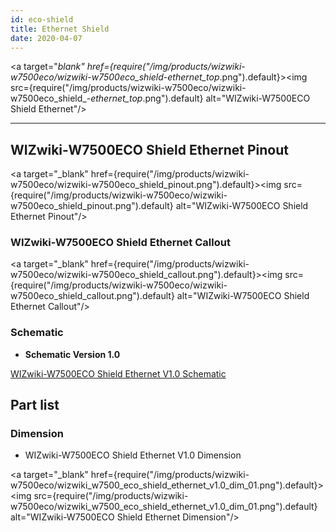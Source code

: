 ```yaml
---
id: eco-shield
title: Ethernet Shield
date: 2020-04-07
---
```


<a target="_blank" href={require("/img/products/wizwiki-w7500eco/wizwiki-w7500eco_shield_-_ethernet_top_.png").default}><img src={require("/img/products/wizwiki-w7500eco/wizwiki-w7500eco_shield_-_ethernet_top_.png").default} alt="WIZwiki-W7500ECO Shield Ethernet"/></a>

-----

## WIZwiki-W7500ECO Shield Ethernet Pinout

<a target="_blank" href={require("/img/products/wizwiki-w7500eco/wizwiki-w7500eco_shield_pinout.png").default}><img src={require("/img/products/wizwiki-w7500eco/wizwiki-w7500eco_shield_pinout.png").default} alt="WIZwiki-W7500ECO Shield Ethernet Pinout"/></a>

### WIZwiki-W7500ECO Shield Ethernet Callout

<a target="_blank" href={require("/img/products/wizwiki-w7500eco/wizwiki-w7500eco_shield_callout.png").default}><img src={require("/img/products/wizwiki-w7500eco/wizwiki-w7500eco_shield_callout.png").default} alt="WIZwiki-W7500ECO Shield Ethernet Callout"/></a>

### Schematic

- **Schematic Version 1.0**

<a href="/img/products/wizwiki-w7500eco/wizwiki_w7500_eco_shield_ethernet_v1.0.pdf" target="_blank">WIZwiki-W7500ECO Shield Ethernet V1.0 Schematic</a>

## Part list

### Dimension

* WIZwiki-W7500ECO Shield Ethernet V1.0 Dimension

<a target="_blank" href={require("/img/products/wizwiki-w7500eco/wizwiki_w7500_eco_shield_ethernet_v1.0_dim_01.png").default}><img src={require("/img/products/wizwiki-w7500eco/wizwiki_w7500_eco_shield_ethernet_v1.0_dim_01.png").default} alt="WIZwiki-W7500ECO Shield Ethernet Dimension"/></a>